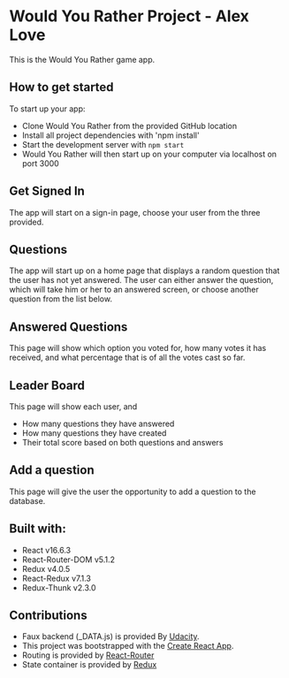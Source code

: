 # Would You Rather Project - Alex Love

This is the Would You Rather game app.


## How to get started

To start up your app:
* Clone Would You Rather from the provided GitHub location
* Install all project dependencies with 'npm install'
* Start the development server with `npm start`
* Would You Rather will then start up on your computer via localhost on port 3000

## Get Signed In

The app will start on a sign-in page, choose your user from the three provided.

## Questions

The app will start up on a home page that displays a random question that the user has not yet answered. The user can either answer the question, which will take him or her to an answered screen, or choose another question from the list below.

## Answered Questions

This page will show which option you voted for, how many votes it has received, and what percentage that is of all the votes cast so far.


## Leader Board

This page will show each user, and
* How many questions they have answered
* How many questions they have created
* Their total score based on both questions and answers

## Add a question

This page will give the user the opportunity to add a question to the database.

## Built with:

* React v16.6.3
* React-Router-DOM v5.1.2
* Redux v4.0.5
* React-Redux v7.1.3
* Redux-Thunk v2.3.0


## Contributions

* Faux backend (_DATA.js) is provided By [Udacity](//www.udacity.com/).
* This project was bootstrapped with the [Create React App](https://github.com/facebookincubator/create-react-app).
* Routing is provided by [React-Router](https://github.com/ReactTraining/react-router)
* State container is provided by [Redux](https://redux.js.org/)
